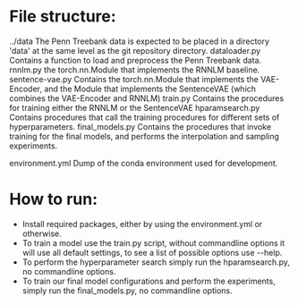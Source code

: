 
# File structure:
../data         	The Penn Treebank data is expected to be placed in a directory 'data' at the same level as the git repository directory.
dataloader.py		Contains a function to load and preprocess the Penn Treebank data.
rnnlm.py		the torch.nn.Module that implements the RNNLM baseline.
sentence-vae.py		Contains the torch.nn.Module that implements the VAE-Encoder, and the Module that implements the SentenceVAE (which combines the VAE-Encoder and RNNLM)
train.py		Contains the procedures for training either the RNNLM or the SentenceVAE
hparamsearch.py		Contains procedures that call the training procedures for different sets of hyperparameters.
final_models.py		Contains the procedures that invoke training for the final models, and performs the interpolation and sampling experiments.

environment.yml		Dump of the conda environment used for development.


# How to run:
 - Install required packages, either by using the environment.yml or otherwise.
 - To train a model use the train.py script, without commandline options it will use all default settings, to see a list of possible options use --help.
 - To perform the hyperparameter search simply run the hparamsearch.py, no commandline options.
 - To train our final model configurations and perform the experiments, simply run the final_models.py, no commandline options.

